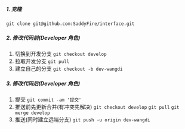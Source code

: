 ##### 1. 克隆
`git clone git@github.com:SaddyFire/interface.git`

##### 2. 修改代码前(Developer 角色)

1. 切换到开发分支
`git checkout develop`
2. 拉取开发分支
`git pull`
3. 建立自己的分支
`git checkout -b dev-wangdi `

##### 3. 修改代码后(Developer 角色)
1. 提交
`git commit -am '提交'`
2. 推送前先更新合并(有冲突先解决)
`git checkout develop`
`git pull`
`git merge develop`
3. 推送(同时建立远端分支)
`git push -u origin dev-wangdi`


